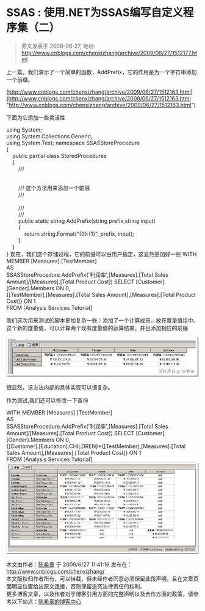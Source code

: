 # SSAS :  使用.NET为SSAS编写自定义程序集（二） 
> 原文发表于 2009-06-27, 地址: http://www.cnblogs.com/chenxizhang/archive/2009/06/27/1512177.html 


上一篇，我们演示了一个简单的函数，AddPrefix，它的作用是为一个字符串添加一个前缀。

 [http://www.cnblogs.com/chenxizhang/archive/2009/06/27/1512163.html](http://www.cnblogs.com/chenxizhang/archive/2009/06/27/1512163.html "http://www.cnblogs.com/chenxizhang/archive/2009/06/27/1512163.html")

   
下面为它添加一些灵活性

 using System;  
using System.Collections.Generic;  
using System.Text; namespace SSASStoreProcedure  
{  
    public partial class StoredProcedures  
    {  
        /// <summary>  
        /// 这个方法用来添加一个前缀  
        /// </summary>  
        /// <param name="input"></param>  
        /// <returns></returns>  
        public static string AddPrefix(string prefix,string input)  
        {  
            return string.Format("{0}:{1}", prefix, input);  
        }  
    }  
} 现在，我们这个存储过程，它的前缀可以由用户指定，这显然更加好一些 WITH MEMBER [Measures].[TestMember]  
AS  
SSASStoreProcedure.AddPrefix('利润率',[Measures].[Total Sales Amount]/[Measures].[Total Product Cost]) SELECT [Customer].[Gender].Members ON 0,  
{[TestMember],[Measures].[Total Sales Amount],[Measures].[Total Product Cost]} ON 1  
FROM [Analysis Services Tutorial]  

 我们这次用来测试的脚本更加复杂一些：添加了一个计算成员，放在度量值组中。这个新的度量值，可以计算两个现有度量值的运算结果，并且添加相应的前缀

 [![image](./images/1512177-image_thumb.png "image")](http://images.cnblogs.com/cnblogs_com/chenxizhang/WindowsLiveWriter/SSAS.NETSSAS_A45B/image_2.png) 

 很显然，该方法内部的具体实现可以很复杂。

 作为测试,我们还可以修改一下查询

 WITH MEMBER [Measures].[TestMember]  
AS  
SSASStoreProcedure.AddPrefix('利润率',[Measures].[Total Sales Amount]/[Measures].[Total Product Cost]) SELECT [Customer].[Gender].Members ON 0,  
{[Customer].[Education].CHILDREN}*{[TestMember],[Measures].[Total Sales Amount],[Measures].[Total Product Cost]} ON 1  
FROM [Analysis Services Tutorial] [![image](./images/1512177-image_thumb_1.png "image")](http://images.cnblogs.com/cnblogs_com/chenxizhang/WindowsLiveWriter/SSAS.NETSSAS_A45B/image_4.png)

 本文由作者：[陈希章](http://www.xizhang.com) 于 2009/6/27 11:41:16 发布在：<http://www.cnblogs.com/chenxizhang/>  
 本文版权归作者所有，可以转载，但未经作者同意必须保留此段声明，且在文章页面明显位置给出原文连接，否则保留追究法律责任的权利。   
 更多博客文章，以及作者对于博客引用方面的完整声明以及合作方面的政策，请参考以下站点：[陈希章的博客中心](http://www.xizhang.com/blog.htm) 













